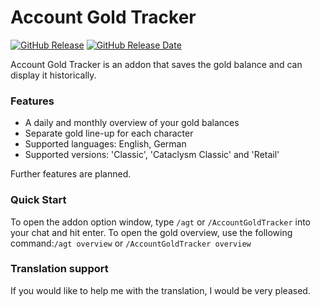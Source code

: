 # Account Gold Tracker

[![GitHub Release](https://img.shields.io/github/v/release/diomsg-code/AccountGoldTracker?logo=github&cacheSeconds=600)](https://github.com/diomsg-code/AccountGoldTracker/releases)
[![GitHub Release Date](https://img.shields.io/github/release-date/diomsg-code/AccountGoldTracker?logo=github&cacheSeconds=600)](https://github.com/diomsg-code/AccountGoldTracker/releases)

Account Gold Tracker is an addon that saves the gold balance and can display it historically.

### Features

*   A daily and monthly overview of your gold balances
*   Separate gold line-up for each character
*   Supported languages: English, German
*   Supported versions: 'Classic', 'Cataclysm Classic' and 'Retail'

Further features are planned.

### Quick Start

To open the addon option window, type `/agt` or `/AccountGoldTracker` into your chat and hit enter. To open the gold overview, use the following command:`/agt overview` or `/AccountGoldTracker overview`

### Translation support

If you would like to help me with the translation, I would be very pleased.
